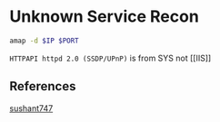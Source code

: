 # Unknown Service Recon

```bash
amap -d $IP $PORT
```


`HTTPAPI httpd 2.0 (SSDP/UPnP)` is from SYS not [[IIS]]

## References

[sushant747](https://sushant747.gitbooks.io/total-oscp-guide/content/list_of_common_ports.html)